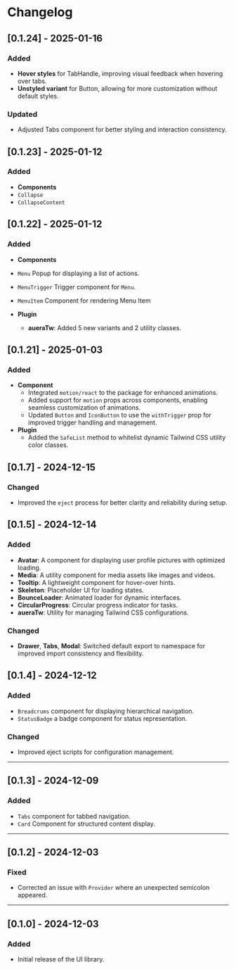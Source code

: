 # Changelog

## [0.1.24] - 2025-01-16

### Added

- **Hover styles** for TabHandle, improving visual feedback when hovering over tabs.
- **Unstyled variant** for Button, allowing for more customization without default styles.

### Updated

- Adjusted Tabs component for better styling and interaction consistency.

## [0.1.23] - 2025-01-12

### Added

- **Components**
- `Collapse`
- `CollapseContent`

## [0.1.22] - 2025-01-12

### Added

- **Components**
- `Menu` Popup for displaying a list of actions.
- `MenuTrigger` Trigger component for `Menu`.
- `MenuItem` Component for rendering Menu Item

- **Plugin**
  - **aueraTw**: Added 5 new variants and 2 utility classes.

## [0.1.21] - 2025-01-03

### Added

- **Component**
  - Integrated `motion/react` to the package for enhanced animations.
  - Added support for `motion` props across components, enabling seamless customization of animations.
  - Updated `Button` and `IconButton` to use the `withTrigger` prop for improved trigger handling and management.
- **Plugin**
  - Added the `SafeList` method to whitelist dynamic Tailwind CSS utility color classes.

## [0.1.7] - 2024-12-15

### Changed

- Improved the `eject` process for better clarity and reliability during setup.

## [0.1.5] - 2024-12-14

### Added

- **Avatar**: A component for displaying user profile pictures with optimized loading.
- **Media**: A utility component for media assets like images and videos.
- **Tooltip**: A lightweight component for hover-over hints.
- **Skeleton**: Placeholder UI for loading states.
- **BounceLoader**: Animated loader for dynamic interfaces.
- **CircularProgress**: Circular progress indicator for tasks.
- **aueraTw**: Utility for managing Tailwind CSS configurations.

### Changed

- **Drawer**, **Tabs**, **Modal**: Switched default export to namespace for improved import consistency and flexibility.

## [0.1.4] - 2024-12-12

### Added

- `Breadcrums` component for displaying hierarchical navigation.
- `StatusBadge` a badge component for status representation.

### Changed

- Improved eject scripts for configuration management.

---

## [0.1.3] - 2024-12-09

### Added

- `Tabs` component for tabbed navigation.
- `Card` Component for structured content display.

---

## [0.1.2] - 2024-12-03

### Fixed

- Corrected an issue with `Provider` where an unexpected semicolon appeared.

---

## [0.1.0] - 2024-12-03

### Added

- Initial release of the UI library.
